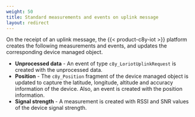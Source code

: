 ```yaml
---
weight: 50
title: Standard measurements and events on uplink message
layout: redirect
---
```


On the receipt of an uplink message, the {{< product-c8y-iot >}} platform creates the following measurements and events, and updates the corresponding device managed object.

- **Unprocessed data** - An event of type <code>c8y_LoriotUplinkRequest</code> is created with the unprocessed data. 
- **Position** - The <code>c8y_Position</code> fragment of the device managed object is updated to capture the latitude, longitude, altitude and accuracy information of the device. Also, an event is created with the position information.
- **Signal strength** - A measurement is created with RSSI and SNR values of the device signal strength.
